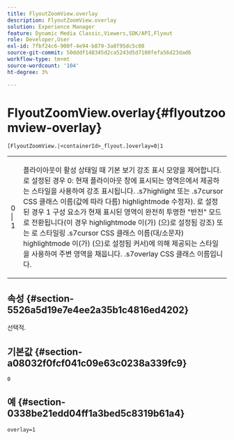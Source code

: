 ```yaml
---
title: FlyoutZoomView.overlay
description: FlyoutZoomView.overlay
solution: Experience Manager
feature: Dynamic Media Classic,Viewers,SDK/API,Flyout
role: Developer,User
exl-id: 7fbf24c6-900f-4e94-b879-3a8f95dc5c08
source-git-commit: 50dddf148345d2ca5243d5d7108fefa56d23dad6
workflow-type: tm+mt
source-wordcount: '104'
ht-degree: 3%

---
```


# FlyoutZoomView.overlay{#flyoutzoomview-overlay}

`[FlyoutZoomView.|<containerId>_flyout.]overlay=0|1`

<table id="table_D052090D052D4273B37872C0C7E09E4B"> 
 <tbody> 
  <tr> 
   <td colname="col1"> <p><span class="codeph"> 0 | 1</span> </p> </td> 
   <td colname="col2"> <p> 플라이아웃이 활성 상태일 때 기본 보기 강조 표시 모양을 제어합니다. 로 설정된 경우 <span class="codeph"> 0</span>: 현재 플라이아웃 창에 표시되는 영역은에서 제공하는 스타일을 사용하여 강조 표시됩니다. <span class="codeph"> .s7highlight</span> 또는 <span class="codeph"> .s7cursor</span> CSS 클래스 이름(값에 따라 다름) <span class="codeph"> highlightmode</span> 수정자). 로 설정된 경우 <span class="codeph"> 1</span> 구성 요소가 현재 표시된 영역이 완전히 투명한 "반전" 모드로 전환됩니다(이 경우 <span class="codeph"> highlightmode</span> 이(가) (으)로 설정됨 <span class="codeph"> 강조</span>) 또는 로 스타일링 <span class="codeph"> .s7cursor</span> CSS 클래스 이름(대/소문자) <span class="codeph"> highlightmode</span> 이(가) (으)로 설정됨 <span class="codeph"> 커서</span>)에 의해 제공되는 스타일을 사용하여 주변 영역을 채웁니다. <span class="codeph"> .s7overlay</span> CSS 클래스 이름입니다. </p> </td> 
  </tr> 
 </tbody> 
</table>

## 속성 {#section-5526a5d19e7e4ee2a35b1c4816ed4202}

선택적.

## 기본값 {#section-a08032f0fcf041c09e63c0238a339fc9}

`0`

## 예 {#section-0338be21edd04ff1a3bed5c8319b61a4}

`overlay=1`
